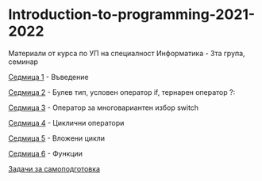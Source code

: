 # Introduction-to-programming-2021-2022

Материали от курса по УП на специалност Информатика - 3та група, семинар

[Седмица 1](https://github.com/AleksandrinaKovachka/Introduction-to-programming-2021-2022/tree/main/Week01) - Въведение

[Седмица 2](https://github.com/AleksandrinaKovachka/Introduction-to-programming-2021-2022/tree/main/Week02) - Булев тип, условен оператор if, тернарен оператор ?:

[Седмица 3](https://github.com/AleksandrinaKovachka/Introduction-to-programming-2021-2022/tree/main/Week03) - Оператор за многовариантен избор switch

[Седмица 4](https://github.com/AleksandrinaKovachka/Introduction-to-programming-2021-2022/tree/main/Week04) - Циклични оператори

[Седмица 5](https://github.com/AleksandrinaKovachka/Introduction-to-programming-2021-2022/tree/main/Week05) - Вложени цикли

[Седмица 6](https://github.com/AleksandrinaKovachka/Introduction-to-programming-2021-2022/tree/main/Week06) - Функции

[Задачи за самоподготовка](https://github.com/AleksandrinaKovachka/Introduction-to-programming-2021-2022/tree/main/Exercises)

